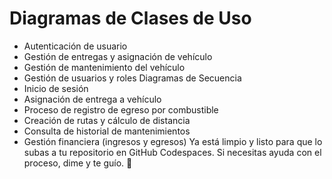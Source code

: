 # Diagramas de Clases de Uso
- Autenticación de usuario
- Gestión de entregas y asignación de vehículo
- Gestión de mantenimiento del vehículo
- Gestión de usuarios y roles
Diagramas de Secuencia
- Inicio de sesión
- Asignación de entrega a vehículo
- Proceso de registro de egreso por combustible
- Creación de rutas y cálculo de distancia
- Consulta de historial de mantenimientos
- Gestión financiera (ingresos y egresos)
Ya está limpio y listo para que lo subas a tu repositorio en GitHub Codespaces. Si necesitas ayuda con el proceso, dime y te guío. 🚀
